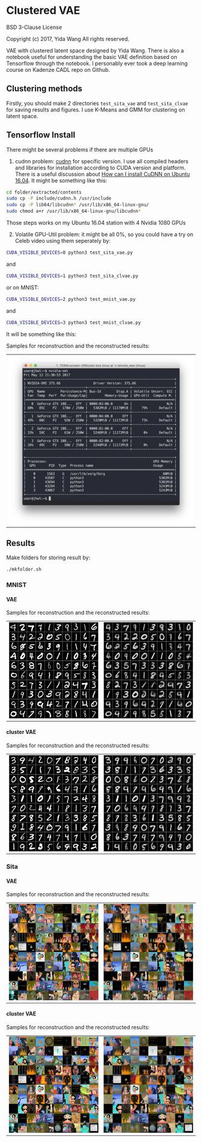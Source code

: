 # Clustered VAE
<p class="lead">BSD 3-Clause License

Copyright (c) 2017, Yida Wang
All rights reserved.
</p>

VAE with clustered latent space designed by Yida Wang.
There is also a notebook useful for understanding the basic VAE definition based on Tensorflow through the notebook. I personably ever took a deep learning course on Kadenze CADL repo on Github.

## Clustering methods

Firstly, you should make 2 directories ```test_sita_vae``` and ```test_sita_clvae``` for saving results and figures. I use K-Means and GMM for clustering on latent space.

## Tensorflow Install

There might be several problems if there are multiple GPUs

1. cudnn problem: [cudnn](https://developer.nvidia.com/rdp/cudnn-download) for specific version. I use all compiled headers and libraries for installation according to CUDA version and platform. There is a useful discussion about [How can I install CuDNN on Ubuntu 16.04](https://askubuntu.com/questions/767269/how-can-i-install-cudnn-on-ubuntu-16-04).
It might be something like this:
```sh
cd folder/extracted/contents
sudo cp -P include/cudnn.h /usr/include
sudo cp -P lib64/libcudnn* /usr/lib/x86_64-linux-gnu/
sudo chmod a+r /usr/lib/x86_64-linux-gnu/libcudnn*
```
Those steps works on my Ubuntu 16.04 station with 4 Nvidia 1080 GPUs

2. Volatile GPU-Util problem: it might be all 0%, so you could have a try on Celeb video using them seperately by:
```sh
CUDA_VISIBLE_DEVICES=0 python3 test_sita_vae.py
```
and
```sh
CUDA_VISIBLE_DEVICES=1 python3 test_sita_clvae.py
```
or on MNIST:
```sh
CUDA_VISIBLE_DEVICES=2 python3 test_mnist_vae.py
```
and
```sh
CUDA_VISIBLE_DEVICES=3 python3 test_mnist_clvae.py
```
It will be something like this:

<p>Samples for reconstruction and the reconstructed results:</p>
<table><tr>
<td><img src="readme_images/GPU_utilization.png" alt="HTML tutorial" style="width:520px;border:0;"></td>
</tr></table>

## Results

Make folders for storing result by:
```sh
./mkfolder.sh
```
### MNIST
#### VAE

<p>Samples for reconstruction and the reconstructed results:</p>
<table><tr>
<td><img src="readme_images/mnist_vae_test.png" alt="HTML tutorial" style="width:256px;height:256px;border:0;"></td>
<td><img src="readme_images/mnist_vae_2799.png" alt="HTML tutorial" style="width:256px;height:256px;border:0;"></td>
</tr></table>


#### cluster VAE

<p>Samples for reconstruction and the reconstructed results:</p>
<table><tr>
<td><img src="readme_images/mnist_clvae_test.png" alt="HTML tutorial" style="width:256px;height:256px;border:0;"></td>
<td><img src="readme_images/mnist_clvae_2799.png" alt="HTML tutorial" style="width:256px;height:256px;border:0;"></td>
</tr></table>


### Sita
#### VAE

<p>Samples for reconstruction and the reconstructed results:</p>
<table><tr>
<td><img src="readme_images/sita_vae_test.png" alt="HTML tutorial" style="width:256px;height:256px;border:0;"></td>
<td><img src="readme_images/sita_vae_1350.png" alt="HTML tutorial" style="width:256px;height:256px;border:0;"></td>
</tr></table>

#### cluster VAE

<p>Samples for reconstruction and the reconstructed results:</p>
<table><tr>
<td><img src="readme_images/sita_clvae_test.png" alt="HTML tutorial" style="width:256px;height:256px;border:0;"></td>
<td><img src="readme_images/sita_clvae_1350.png" alt="HTML tutorial" style="width:256px;height:256px;border:0;"></td>
</tr></table>
